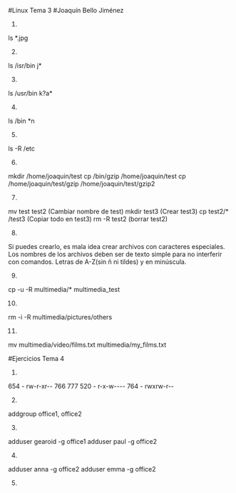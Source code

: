 #Linux Tema 3
#Joaquín Bello Jiménez

1.
ls *.jpg

2.
ls /isr/bin j*

3.
ls /usr/bin k?a*

4.
ls /bin *n

5.
ls -R /etc

6.
mkdir /home/joaquin/test
cp /bin/gzip /home/joaquin/test
cp /home/joaquin/test/gzip /home/joaquin/test/gzip2

7.
mv test test2 	(Cambiar nombre de test)
mkdir test3 	(Crear test3)
cp test2/* /test3 (Copiar todo en test3)
rm -R test2 	(borrar test2)

8.
Si puedes crearlo, es mala idea crear archivos con caracteres especiales.
Los nombres de los archivos deben ser de texto simple para no interferir con comandos.
Letras de A-Z(sin ñ ni tildes) y  en minúscula.

9.
cp -u -R multimedia/* multimedia_test

10.
rm -i -R multimedia/pictures/others

11.
mv multimedia/video/films.txt multimedia/my_films.txt

#Ejercicios Tema 4

1.
654 - rw-r-xr--
766
777
520 - r-x-w----
764 - rwxrw-r--

2.
addgroup office1, office2

3.
adduser gearoid -g office1
adduser paul -g office2

4.
adduser anna -g office2
adduser emma -g office2

5.

































